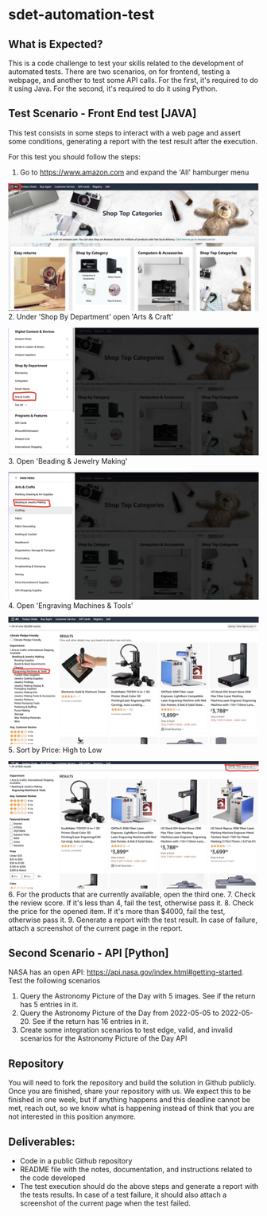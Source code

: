 # sdet-automation-test
## What is Expected?
This is a code challenge to test your skills related to the development of automated tests. There are two scenarios, on
for frontend, testing a webpage, and another to test some API calls.
For the first, it's required to do it using Java. For the second, it's required to do it using Python.

## Test Scenario - Front End test [JAVA]
This test consists in some steps to interact with a web page and assert some conditions, generating a report with the test result after the execution.

For this test you should follow the steps:
1. Go to https://www.amazon.com and expand the 'All' hamburger menu

![](./imgs/img_1.jpg)
2. Under 'Shop By Department' open 'Arts & Craft'

![](./imgs/img_2.jpg)
3. Open 'Beading & Jewelry Making'

![](./imgs/img_3.jpg)
4. Open 'Engraving Machines & Tools'

![](./imgs/img_4.jpg)
5. Sort by Price: High to Low

![](./imgs/img_5.jpg)
6. For the products that are currently available, open the third one.
7. Check the review score. If it's less than 4, fail the test, otherwise pass it.
8. Check the price for the opened item. If it's more than $4000, fail the test, otherwise pass it.
9. Generate a report with the test result. In case of failure, attach a screenshot of the current page in the report.

## Second Scenario - API [Python]
NASA has an open API: https://api.nasa.gov/index.html#getting-started. Test the following scenarios
1. Query the Astronomy Picture of the Day with 5 images. See if the return has 5 entries in it.
2. Query the Astronomy Picture of the Day from 2022-05-05 to 2022-05-20. See if the return has 16 entries in it.
3. Create some integration scenarios to test edge, valid, and invalid scenarios for the Astronomy Picture of the Day API

## Repository
You will need to fork the repository and build the solution in Github publicly. Once you are finished, share your
repository with us. We expect this to be finished in one week, but if anything happens and this deadline cannot be met, 
reach out, so we know what is happening instead of think that you are not interested in this position anymore. 

## Deliverables:
* Code in a public Github repository
* README file with the notes, documentation, and instructions related to the code developed
* The test execution should do the above steps and generate a report with the tests results. In case of a test failure, it should also attach a screenshot of the current page when the test failed.
